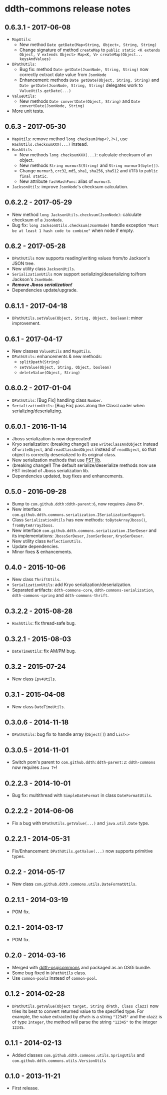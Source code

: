 ddth-commons release notes
==========================

0.6.3.1 - 2017-06-08
--------------------

- `MapUtils`:
  - New method `Date getDate(Map<String, Object>, String, String)`
  - Change signature of method `createMap` to `public static <K extends Object, V extends Object> Map<K, V> createMap(Object... keysAndValues)`
- `DPathUtils`:
  - Bug fix: method `Date getDate(JsonNode, String, String)` now correctly extract date value from `JsonNode`
  - Enhancement: methods `Date getDate(Object, String, String)` and `Date getDate(JsonNode, String, String)` delegates work to `ValueUtils.getDate(...)`
- `ValueUtils`:
  - New methods `Date convertDate(Object, String)` and `Date convertDate(JsonNode, String)`
- More unit tests.


0.6.3 - 2017-05-30
------------------

- `MapUtils`: remove method `long checksum(Map<?,?>)`, use `HashUtils.checksumXXX(...)` instead.
- `HashUtils`
  - New methods `long checksumXXX(...)`: calculate checksum of an object.
  - New methods `String murmur3(String)` and `String murmur3(byte[])`.
  - Change `murmur3`, `crc32`, `md5`, `sha1`, `sha256`, `sha512` and `UTF8` to `public final static`.
  - New attribute `fashHashFunc`: alias of `murmur3`.
- `JacksonUtils`: improve `JsonNode`'s checksum calculation.


0.6.2.2 - 2017-05-29
--------------------

- New method `long JacksonUtils.checksum(JsonNode)`: calculate checksum of a `JsonNode`.
- Bug fix: `long JacksonUtils.checksum(JsonNode)` handle exception `"Must be at least 1 hash code to combine"` when node if empty.


0.6.2 - 2017-05-28
------------------

- `DPathUtils` now supports reading/writing values from/to Jackson's JSON tree.
- New utility class `JacksonUtils`.
- `SerializationUtils` now support serializing/deserializing to/from Jackson's `JsonNode`.
- ***Remove Jboss serialization!***
- Dependencies update/upgrade.


0.6.1.1 - 2017-04-18
--------------------

- `DPathUtils.setValue(Object, String, Object, boolean)`: minor improvement.


0.6.1 - 2017-04-17
------------------

- New classes `ValueUtils` and `MapUtils`.
- `DPathUtils`: enhancements & new methods:
  - `splitDpath(String)`
  - `setValue(Object, String, Object, boolean)`
  - `deleteValue(Object, String)`


0.6.0.2 - 2017-01-04
--------------------

- `DPathUtils`: [Bug Fix] handling class `Number`.
- `SerializationUtils`: [Bug Fix] pass along the ClassLoader when serializing/deserializing.


0.6.0.1 - 2016-11-14
--------------------

- Jboss serialization is now deprecated!
- Kryo serialization: (breaking change!) use `writeClassAndObject` instead of `writeObject`, and `readClassAndObject` instead of `readObject`,
  so that object is correctly deserialized to its original class.
- New serialization methods that use [FST lib](https://github.com/RuedigerMoeller/fast-serialization).
- (breaking change!) The default serialize/deserialize methods now use FST instead of Jboss serialization lib. 
- Dependencies updated, bug fixes and enhancements.


0.5.0 - 2016-09-28
------------------

- Bump to `com.github.ddth:ddth-parent:6`, now requires Java 8+.
- New interface `com.github.ddth.commons.serialization.ISerializationSupport`.
- Class `SerializationUtils` has new methods: `toByteArrayJboss()`, `fromByteArrayJboss`.
- New interface `com.github.ddth.commons.serialization.ISerDeser` and its implementations: `JbossSerDeser`, `JsonSerDeser`, `KryoSerDeser`.
- New utility class `ReflectionUtils`.
- Update dependencies.
- Minor fixes & enhancements.


0.4.0 - 2015-10-06
------------------

- New class `ThriftUtils`.
- `SerializationUtils`: add Kryo serialization/deserialzation.
- Separated artifacts: `ddth-commons-core`, `ddth-commons-serialization`, `ddth-commons-spring` and `ddth-commons-thrift`.


0.3.2.2 - 2015-08-28
--------------------

- `HashUtils`: fix thread-safe bug.


0.3.2.1 - 2015-08-03
--------------------

- `DateTimeUtils`: fix AM/PM bug.


0.3.2 - 2015-07-24
------------------

- New class `Ipv4Utils`.


0.3.1 - 2015-04-08
------------------

- New class `DateTimeUtils`.


0.3.0.6 - 2014-11-18
--------------------

- `DPathUtils`: bug fix to handle array (`Object[]`) and `List<>`


0.3.0.5 - 2014-11-01
--------------------

- Switch pom's parent to `com.github.ddth:ddth-parent:2`: `ddth-commons` now requires `Java 7+`!


0.2.2.3 - 2014-10-01
--------------------

- Bug fix: multithread with `SimpleDateFormat` in class `DateFormatUtils`.


0.2.2.2 - 2014-06-06
--------------------

- Fix a bug with `DPathUtils.getValue(...)` and `java.util.Date` type.


0.2.2.1 - 2014-05-31
--------------------
- Fix/Enhancement: `DPathUtils.getValue(...)` now supports primitive types.


0.2.2 - 2014-05-17
------------------

- New class `com.github.ddth.commons.utils.DateFormatUtils`.


0.2.1.1 - 2014-03-19
--------------------

- POM fix.


0.2.1 - 2014-03-17
------------------

- POM fix.


0.2.0 - 2014-03-16
------------------

- Merged with [ddth-osgicommons](https://github.com/DDTH/ddth-osgicommons) and packaged as an OSGi bundle.
- Some bug fixed in `DPathUtils` class.
- Use `common-pool2` instead of `common-pool`.


0.1.2 - 2014-02-28
------------------

- `DPathUtils.getValue(Object target, String dPath, Class clazz)` now tries its best to convert returned value to the specified type. For example, the value extracted by `dPath` is a string `"12345"` and the clazz is of type `Integer`, the method will parse the string `"12345"` to the integer `12345`.


0.1.1 - 2014-02-13
------------------

- Added classes `com.github.ddth.commons.utils.SpringUtils` and `com.github.ddth.commons.utils.VersionUtils`


0.1.0 - 2013-11-21
------------------

- First release.

